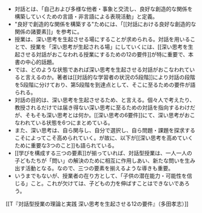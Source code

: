 
- 対話とは、「自己および多様な他者・事象と交流し、良好な創造的な関係を構築していくための言語・非言語による表現活動」と定義。
- "良好で創造的な関係を構築する"ためには、「[[対話における良好な創造的な関係の諸要素]]」を参考に。
- 授業は、深い思考を生起させる場にすることが求められる。対話を用いることで、授業を「深い思考が生起される場」にしていくには、[[深い思考を生起させる対話がおこなわれる授業にするための12の要件]]が特に重要で、本書の中心的話題。
- では、どのような状態であれば深い思考を生起させる対話がおこなわれていると言えるのか。著者は[[対話的な学習者の状況の5段階]]により対話の段階を5段階に分けており、第5段階を到達点として、そこに至るための要件が語られる。
- 対話の目的は、深い思考を生起させるため、と言える。個々人で考えたり、教授されるだけでは届き得ない深い思考に至るための対話を指向するわけだが、そもそも深い思考とは何か。[[深い思考の6要件]]にて、深い思考がおこなわれている状態を6つにまとめている。
- また、深い思考は、自ら関与し、自分で選択し、自ら問題・課題を探求するこそによってこそ高められていく。が故に、以下が[[深い思考を高めていくために重要な3つのこと]]も語られている。
- [[学びを構成する三つの要素]]が揃っていれば、対話型授業は、一人一人の子どもたちが「問い」の解決のために相互に作用しあい、新たな問いを生み出す活動となる。なので、三つの要素を揃えるような導きも重要。
- いうまでもないが、授業者の在り方として、「子供の潜在能力・可能性を信じる」こと。これが欠けては、子どもの力を伸ばすことはできないであろう。

[[T『対話型授業の理論と実践 深い思考を生起させる12の要件』（多田孝志）]]